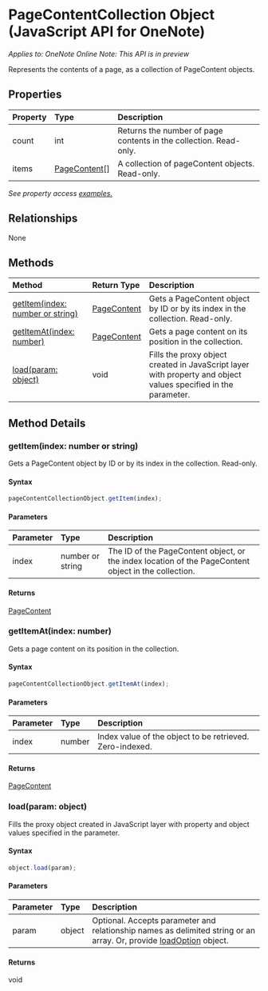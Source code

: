 # PageContentCollection Object (JavaScript API for OneNote)

_Applies to: OneNote Online_
_Note: This API is in preview_

Represents the contents of a page, as a collection of PageContent objects.

## Properties

| Property	   | Type	|Description
|:---------------|:--------|:----------|
|count|int|Returns the number of page contents in the collection. Read-only.|
|items|[PageContent[]](pagecontent.md)|A collection of pageContent objects. Read-only.|

_See property access [examples.](#property-access-examples)_

## Relationships
None


## Methods

| Method		   | Return Type	|Description|
|:---------------|:--------|:----------|
|[getItem(index: number or string)](#getitemindex-number-or-string)|[PageContent](pagecontent.md)|Gets a PageContent object by ID or by its index in the collection. Read-only.|
|[getItemAt(index: number)](#getitematindex-number)|[PageContent](pagecontent.md)|Gets a page content on its position in the collection.|
|[load(param: object)](#loadparam-object)|void|Fills the proxy object created in JavaScript layer with property and object values specified in the parameter.|

## Method Details


### getItem(index: number or string)
Gets a PageContent object by ID or by its index in the collection. Read-only.

#### Syntax
```js
pageContentCollectionObject.getItem(index);
```

#### Parameters
| Parameter	   | Type	|Description|
|:---------------|:--------|:----------|
|index|number or string|The ID of the PageContent object, or the index location of the PageContent object in the collection.|

#### Returns
[PageContent](pagecontent.md)

### getItemAt(index: number)
Gets a page content on its position in the collection.

#### Syntax
```js
pageContentCollectionObject.getItemAt(index);
```

#### Parameters
| Parameter	   | Type	|Description|
|:---------------|:--------|:----------|
|index|number|Index value of the object to be retrieved. Zero-indexed.|

#### Returns
[PageContent](pagecontent.md)

### load(param: object)
Fills the proxy object created in JavaScript layer with property and object values specified in the parameter.

#### Syntax
```js
object.load(param);
```

#### Parameters
| Parameter	   | Type	|Description|
|:---------------|:--------|:----------|
|param|object|Optional. Accepts parameter and relationship names as delimited string or an array. Or, provide [loadOption](loadoption.md) object.|

#### Returns
void
